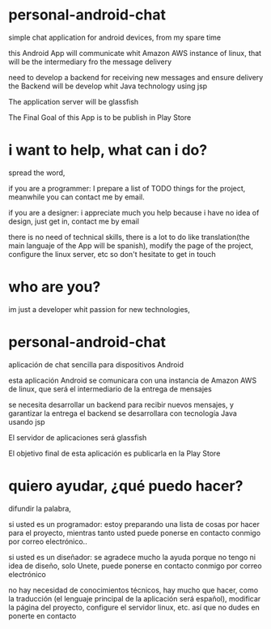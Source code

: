 personal-android-chat
=====================

simple chat application for android devices, from my spare time


this Android App will communicate whit Amazon AWS instance of linux, that will be the intermediary fro the message delivery


need to develop a backend for receiving new messages and ensure delivery
the Backend will be develop whit Java technology using jsp

The application server will be glassfish


The Final Goal of this App is to be publish in Play Store



i want to help, what can i do?
==============================

spread the word,

if you are a programmer:
I prepare a list of TODO things for the project, meanwhile you can contact me by email.

if you are a designer:
i appreciate much you help because i have no idea of design, just get in, contact me by email

there is no need of technical skills, there is a lot to do like translation(the main languaje of the App will be spanish), modify the page of the project, configure the linux server, etc
so don't hesitate to get in touch




who are you?
============

im just a developer whit passion for new technologies,



personal-android-chat
=====================

aplicación de chat sencilla para dispositivos Android


esta aplicación Android se comunicara con una instancia de Amazon AWS de linux, que será el intermediario de la entrega de mensajes


se necesita desarrollar un backend para recibir nuevos mensajes, y garantizar la entrega
el backend se desarrollara con tecnología Java usando jsp

El servidor de aplicaciones será glassfish


El objetivo final de esta aplicación es publicarla en la Play Store



quiero ayudar, ¿qué puedo hacer?
==============================

difundir la palabra,

si usted es un programador:
estoy preparando una lista de cosas por hacer para el proyecto, mientras tanto usted puede ponerse en contacto conmigo por correo electrónico..

si usted es un diseñador:
se agradece mucho la ayuda porque no tengo ni idea de diseño, solo Unete, puede ponerse en contacto conmigo por correo electrónico

no hay necesidad de conocimientos técnicos, hay mucho que hacer, como la traducción (el lenguaje principal de la aplicación será español), modificar la página del proyecto, configure el servidor linux, etc.
así que no dudes en ponerte en contacto
